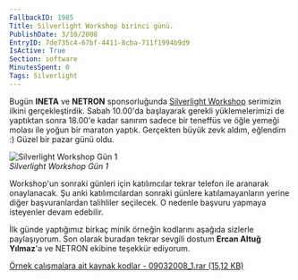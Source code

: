 ```yaml
---
FallbackID: 1985
Title: Silverlight Workshop birinci günü.
PublishDate: 3/10/2008
EntryID: 7de735c4-67bf-4411-8cba-711f1994b9d9
IsActive: True
Section: software
MinutesSpent: 0
Tags: Silverlight
---
```

Bugün **INETA** ve **NETRON** sponsorluğunda [Silverlight
Workshop](http://daron.yondem.com/tr/post/e52a84f7-3c2c-4ae5-8fd1-2b998eb25378)
serimizin ilkini gerçekleştirdik. Sabah 10.00'da başlayarak gerekli
yüklemelerimizi de yaptıktan sonra 18.00'e kadar sanırım sadece bir
teneffüs ve öğle yemeği molası ile yoğun bir maraton yaptık. Gerçekten
büyük zevk aldım, eğlendim :) Güzel bir pazar günü oldu.

![Silverlight Workshop Gün
1](http://cdn.daron.yondem.com/assets/1985/09032008_2.jpg)\
*Silverlight Workshop Gün 1*

Workshop'un sonraki günleri için katılımcılar tekrar telefon ile
aranarak onaylanacak. Şu anki katılımcılardan sonraki günlere
katılamayanların yerine diğer başvuranlardan talihliler seçilecek. O
nedenle başvuru yapmaya isteyenler devam edebilir.

İlk günde yaptığımız birkaç minik örneğin kodlarını aşağıda sizlerle
paylaşıyorum. Son olarak buradan tekrar sevgili dostum **Ercan Altuğ
Yılmaz**'a ve NETRON ekibine teşekkür ediyorum.

[Örnek çalışmalara ait kaynak kodlar - 09032008\_1.rar (15,12
KB)](http://cdn.daron.yondem.com/assets/1985/09032008_1.rar)


